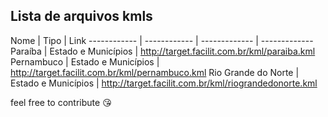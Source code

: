 ## Lista de arquivos kmls

Nome | Tipo | Link
------------ | ------------ | ------------- | -------------
Paraíba | Estado e Municípios | http://target.facilit.com.br/kml/paraiba.kml
Pernambuco | Estado e Municípios | http://target.facilit.com.br/kml/pernambuco.kml
Rio Grande do Norte | Estado e Municípios | http://target.facilit.com.br/kml/riograndedonorte.kml


feel free to contribute :kissing_heart: 
